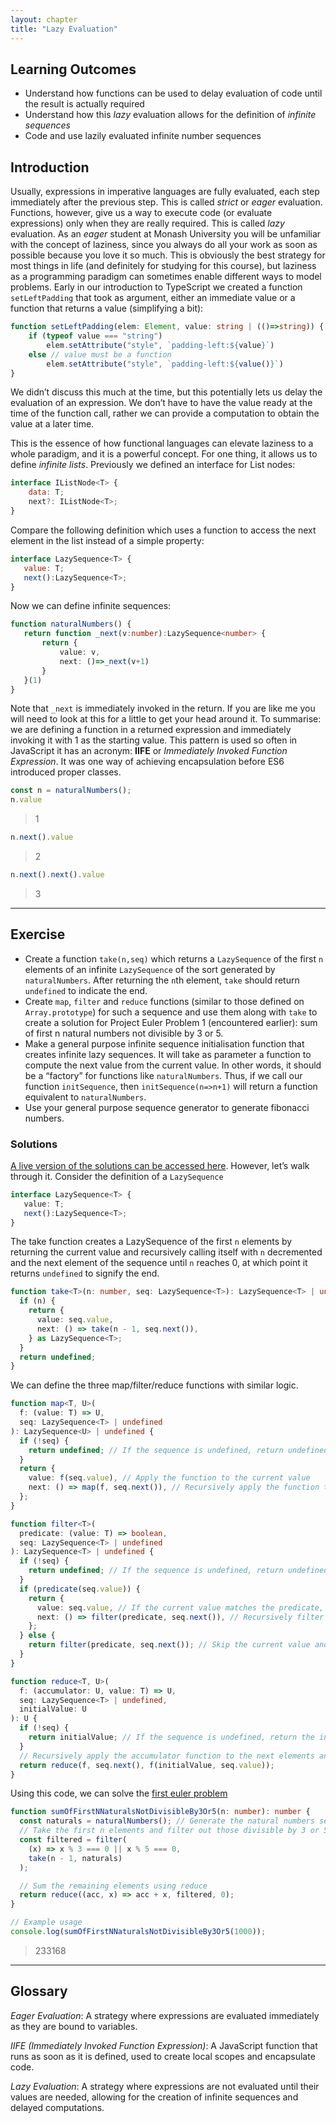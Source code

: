 ```yaml
---
layout: chapter
title: "Lazy Evaluation"
---
```



## Learning Outcomes

- Understand how functions can be used to delay evaluation of code until the result is actually required
- Understand how this *lazy* evaluation allows for the definition of *infinite sequences*
- Code and use lazily evaluated infinite number sequences

## Introduction

Usually, expressions in imperative languages are fully evaluated, each step immediately after the previous step.  This is called *strict* or *eager* evaluation.  Functions, however, give us a way to execute code (or evaluate expressions) only when they are really required.  This is called *lazy* evaluation.  As an *eager* student at Monash University you will be unfamiliar with the concept of laziness, since you always do all your work as soon as possible because you love it so much.  This is obviously the best strategy for most things in life (and definitely for studying for this course), but laziness as a programming paradigm can sometimes enable different ways to model problems.  Early in our introduction to TypeScript we created a function `setLeftPadding` that took as argument, either an immediate value or a function that returns a value (simplifying a bit):

```typescript
function setLeftPadding(elem: Element, value: string | (()=>string)) {
    if (typeof value === "string")
        elem.setAttribute("style", `padding-left:${value}`)
    else // value must be a function
        elem.setAttribute("style", `padding-left:${value()}`)
}
```

We didn’t discuss this much at the time, but this potentially lets us delay the evaluation of an expression.  We don’t have to have the value ready at the time of the function call, rather we can provide a computation to obtain the value at a later time.

This is the essence of how functional languages can elevate laziness to a whole paradigm, and it is a powerful concept.  For one thing, it allows us to define *infinite lists*.  Previously we defined an interface for List nodes:

```javascript
interface IListNode<T> {
    data: T;
    next?: IListNode<T>;
}
```

Compare the following definition which uses a function to access the next element in the list instead of a simple property:

```javascript
interface LazySequence<T> {
   value: T;
   next():LazySequence<T>;
}
```

Now we can define infinite sequences:

```typescript
function naturalNumbers() {
   return function _next(v:number):LazySequence<number> {
       return {
           value: v,
           next: ()=>_next(v+1)
       }
   }(1)
}
```

Note that `_next` is immediately invoked in the return.  If you are like me you will need to look at this for a little to get your head around it.  To summarise: we are defining a function in a returned expression and immediately invoking it with 1 as the starting value.  This pattern is used so often in JavaScript it has an acronym: **IIFE** or *Immediately Invoked Function Expression*.  It was one way of achieving encapsulation before ES6 introduced proper classes.

```javascript
const n = naturalNumbers();
n.value
```

> 1

```javascript
n.next().value
```

> 2

```javascript
n.next().next().value
```

> 3

---

## Exercise

- Create a function `take(n,seq)` which returns a `LazySequence` of the first `n` elements of an infinite `LazySequence` of the sort generated by `naturalNumbers`.  After returning the `n`th element, `take` should return `undefined` to indicate the end.
- Create `map`, `filter` and `reduce` functions (similar to those defined on `Array.prototype`) for such a sequence and use them along with `take` to create a solution for Project Euler Problem 1 (encountered earlier): sum of first n natural numbers not divisible by 3 or 5.
- Make a general purpose infinite sequence initialisation function that creates infinite lazy sequences.  It will take as parameter a function to compute the next value from the current value.  In other words, it should be a “factory” for functions like `naturalNumbers`.  Thus, if we call our function `initSequence`, then `initSequence(n=>n+1)` will return a function equivalent to `naturalNumbers`.
- Use your general purpose sequence generator to generate fibonacci numbers.

### Solutions

[A live version of the solutions can be accessed here](https://stackblitz.com/edit/typescript-45wfky?file=index.ts). However, let’s walk through it. Consider the definition of a `LazySequence`

```typescript
interface LazySequence<T> {
   value: T;
   next():LazySequence<T>;
}
```

The take function creates a LazySequence of the first `n` elements by returning the current value and recursively calling itself with `n` decremented and the next element of the sequence until `n` reaches 0, at which point it returns `undefined` to signify the end.

```typescript
function take<T>(n: number, seq: LazySequence<T>): LazySequence<T> | undefined {
  if (n) {
    return {
      value: seq.value,
      next: () => take(n - 1, seq.next()),
    } as LazySequence<T>;
  }
  return undefined;
}
```

We can define the three map/filter/reduce functions with similar logic.

```typescript
function map<T, U>(
  f: (value: T) => U,
  seq: LazySequence<T> | undefined
): LazySequence<U> | undefined {
  if (!seq) {
    return undefined; // If the sequence is undefined, return undefined
  }
  return {
    value: f(seq.value), // Apply the function to the current value
    next: () => map(f, seq.next()), // Recursively apply the function to the next elements
  };
}
```

```typescript
function filter<T>(
  predicate: (value: T) => boolean,
  seq: LazySequence<T> | undefined
): LazySequence<T> | undefined {
  if (!seq) {
    return undefined; // If the sequence is undefined, return undefined
  }
  if (predicate(seq.value)) {
    return {
      value: seq.value, // If the current value matches the predicate, include it
      next: () => filter(predicate, seq.next()), // Recursively filter the next elements
    };
  } else {
    return filter(predicate, seq.next()); // Skip the current value and filter the next elements
  }
}
```

```typescript
function reduce<T, U>(
  f: (accumulator: U, value: T) => U,
  seq: LazySequence<T> | undefined,
  initialValue: U
): U {
  if (!seq) {
    return initialValue; // If the sequence is undefined, return the initial value
  }
  // Recursively apply the accumulator function to the next elements and the current value
  return reduce(f, seq.next(), f(initialValue, seq.value));
}
```

Using this code, we can solve the [first euler problem](https://projecteuler.net/problem=1)

```typescript
function sumOfFirstNNaturalsNotDivisibleBy3Or5(n: number): number {
  const naturals = naturalNumbers(); // Generate the natural numbers sequence
  // Take the first n elements and filter out those divisible by 3 or 5
  const filtered = filter(
    (x) => x % 3 === 0 || x % 5 === 0,
    take(n - 1, naturals)
  );

  // Sum the remaining elements using reduce
  return reduce((acc, x) => acc + x, filtered, 0);
}

// Example usage
console.log(sumOfFirstNNaturalsNotDivisibleBy3Or5(1000));
```

> 233168

---

## Glossary

*Eager Evaluation*: A strategy where expressions are evaluated immediately as they are bound to variables.

*IIFE (Immediately Invoked Function Expression)*: A JavaScript function that runs as soon as it is defined, used to create local scopes and encapsulate code.

*Lazy Evaluation*: A strategy where expressions are not evaluated until their values are needed, allowing for the creation of infinite sequences and delayed computations.
